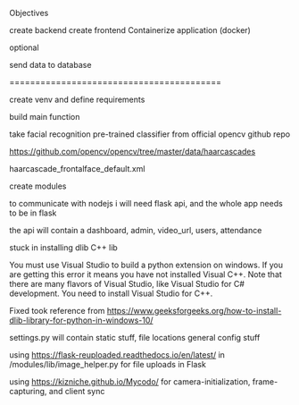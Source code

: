 Objectives

create backend 
create frontend 
Containerize application (docker)

optional 

send data to database

=========================================

create venv and define requirements

build main function 

take facial recognition pre-trained classifier from official opencv github repo

https://github.com/opencv/opencv/tree/master/data/haarcascades

haarcascade_frontalface_default.xml

create modules

to communicate with nodejs i will need flask api, and the whole app needs to be in flask 



the api will contain a dashboard, admin, video_url, users, attendance


stuck in installing dlib C++ lib

  You must use Visual Studio to build a python extension on windows.  If you
        are getting this error it means you have not installed Visual C++.  Note
        that there are many flavors of Visual Studio, like Visual Studio for C#
        development.  You need to install Visual Studio for C++.

Fixed
took reference from https://www.geeksforgeeks.org/how-to-install-dlib-library-for-python-in-windows-10/

settings.py will contain static stuff, file locations general config stuff

using https://flask-reuploaded.readthedocs.io/en/latest/
in /modules/lib/image_helper.py for file uploads in Flask

using https://kizniche.github.io/Mycodo/
for camera-initialization, frame-capturing, and client sync
